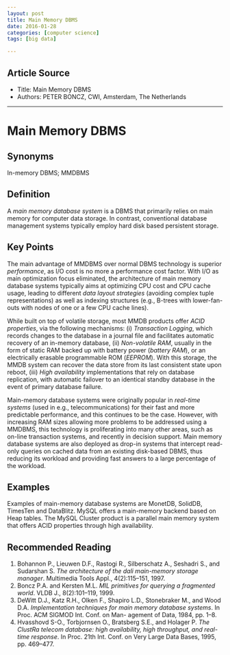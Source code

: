 ```yaml
---
layout: post
title: Main Memory DBMS 
date: 2016-01-28
categories: [computer science]
tags: [big data]

---
```




## Article Source
* Title: Main Memory DBMS
* Authors: PETER BONCZ, CWI, Amsterdam, The Netherlands

---

# Main Memory DBMS

## Synonyms
In-memory DBMS; MMDBMS


## Definition

A *main memory database system* is a DBMS that primarily relies on main memory for computer data storage. In contrast, conventional database management systems typically employ hard disk based persistent storage.

## Key Points
The main advantage of MMDBMS over normal DBMS technology is superior *performance*, as I/O cost is no more a performance cost factor. With I/O as main optimization focus eliminated, the architecture of main memory database systems typically aims at optimizing CPU cost and CPU cache usage, leading to different *data layout strategies* (avoiding complex tuple representations) as well as indexing structures (e.g., B-trees with lower-fan-outs with nodes of one or a few CPU cache lines).

While built on top of volatile storage, most MMDB products offer *ACID properties*, via the following mechanisms: (i) *Transaction Logging*, which records changes to the database in a journal file and facilitates automatic recovery of an in-memory database, (ii) *Non-volatile RAM*, usually in the form of static RAM backed up with battery power (*battery RAM*), or an electrically erasable programmable ROM (*EEPROM*). With this storage, the MMDB system can recover the data store from its last consistent state upon reboot, (iii) *High availability* implementations that rely on database replication, with automatic failover to an identical standby database in the event of primary database failure.

Main-memory database systems were originally popular in *real-time systems* (used in e.g., telecommunications) for their fast and more predictable performance, and this continues to be the case. However, with increasing RAM sizes allowing more problems to be addressed using a MMDBMS, this technology is proliferating into many other areas, such as on-line transaction systems, and recently in decision support. Main memory database systems are also deployed as drop-in systems that intercept read-only queries on cached data from an existing disk-based DBMS, thus reducing its workload and providing fast answers to a large percentage of the workload.

## Examples
Examples of main-memory database systems are MonetDB, SolidDB, TimesTen and DataBlitz. MySQL offers a main-memory backend based on Heap tables. The MySQL Cluster product is a parallel main memory system that offers ACID properties through high availability.


## Recommended Reading

1. Bohannon P., Lieuwen D.F., Rastogi R., Silberschatz A., Seshadri S., and Sudarshan S. *The architecture of the dali main-memory storage manager*. Multimedia Tools Appl., 4(2):115–151, 1997.
2. Boncz P.A. and Kersten M.L. *MIL primitives for querying a fragmented world*. VLDB J., 8(2):101–119, 1999.
3. DeWitt D.J., Katz R.H., Olken F., Shapiro L.D., Stonebraker M., and Wood D.A. *Implementation techniques for main memory database systems*. In Proc. ACM SIGMOD Int. Conf. on Man-
agement of Data, 1984, pp. 1–8.
4. Hvasshovd S-O., Torbjornsen O., Bratsberg S.E., and Holager P.
*The ClustRa telecom database: high availability, high throughput, and real-time response*. In Proc. 21th Int. Conf. on Very Large Data Bases, 1995, pp. 469–477.
